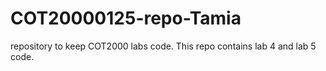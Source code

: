 # COT20000125-repo-Tamia
 repository to keep COT2000 labs code.
This repo contains lab 4 and lab 5 code.
 
